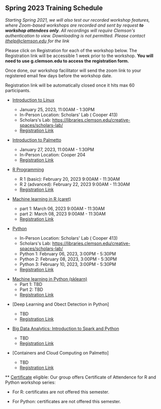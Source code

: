 ## Spring 2023 Training Schedule

*Starting Spring 2021, we will also test our recorded workshop features, 
where Zoom-based workshops are recorded and sent by request **to workshop attendees only**. All recordings will 
require Clemson's authentication to view. Downloading is not permitted. Please contact ithelp@clemson.edu for the link* 

Please click on Registration for each of the workshop below. The Registration link will be accessible 1 week prior to the workshop. **You will need to use g.clemson.edu to access the registration form.**

Once done, our workshop facilitator will send the zoom link to your registered email few days before the workshop date.

Registration link will be automatically closed once it hits max 60 participants.

- [Introduction to Linux](workshop.md#introduction-to-linux)  
    - January 25, 2023, 11:00AM - 1:30PM
    - In-Person Location: Scholars' Lab ( Cooper 413)
    - Scholars's Lab: https://libraries.clemson.edu/creative-spaces/scholars-lab/ 
    - [Registration Link](https://forms.gle/hVH4JmVC453sBVCJ8)
     
- [Introduction to Palmetto](workshop.md#introduction-to-research-computing-on-palmetto-cluster)
    - January 27, 2023, 11:00AM - 1:30PM
    - In-Person Location: Cooper 204
    - [Registration Link](https://forms.gle/KgCXbNUa6vQdrnZ67)
  
- [R Programming](workshop.md#introduction-to-data-science-using-r)
    - R 1 (basic): February 20, 2023 9:00AM - 11:30AM
    - R 2 (advanced): February 22, 2023 9:00AM - 11:30AM
    - [Registration Link]()
        
        
- [Machine learning in R (caret)](workshop.md#machine-learning-in-r)
    - part 1: March 06, 2023 9:00AM - 11:30AM
    - part 2: March 08, 2023 9:00AM - 11:30AM
    - [Registration Link]()
   
 - [Python](workshop.md#introduction-to-programming-in-python)
    - In-Person Location: Scholars' Lab ( Cooper 413)
    - Scholars's Lab: https://libraries.clemson.edu/creative-spaces/scholars-lab/ 
    - Python 1: February 06, 2023, 3:00PM - 5:30PM
    - Python 2: February 08, 2023, 3:00PM - 5:30PM
    - Python 3: February 10, 2023, 3:00PM - 5:30PM
    - [Registration Link](https://forms.gle/Zbjo3Km5exjN5igi7)
<!---    - Registration opens on August 31 -->
    
    
    
- [Machine learning in Python (sklearn)](workshop.md#machine-learning-in-python)
    - Part 1: TBD
    - Part 2: TBD
    - [Registration Link]()
<!---    - [Registration Link](https://forms.gle/QB8LSzkJDE2GLcgGA) -->


- [Deep Learning and Obect Detection in Python]
    - TBD
    - [Registration Link]()
    

- [Big Data Analytics: Introduction to Spark and Python](workshop.md#introduction-to-big-data-analytics-using-sparkpython)    
    - TBD
    - [Registration Link]()
    
- [Containers and Cloud Computing on Palmetto]
    - TBD
    - [Registration Link]()
    
    
    
** [Certificate](https://www.palmetto.clemson.edu/palmetto/training/certificates/) eligible:
Our group offers Certificate of Attendence for R and Python workshop series:

- For R: certificates are not offered this semester.

- For Python: certificates are not offered this semester.
